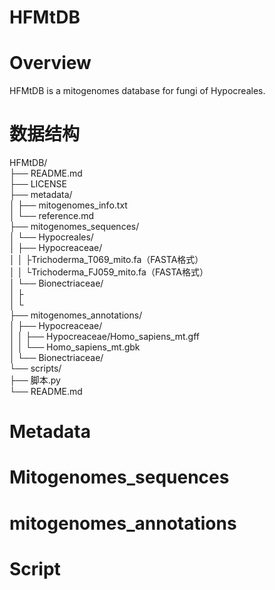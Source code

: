 HFMtDB
======
Overview
========
HFMtDB is a mitogenomes database for fungi of Hypocreales. <br>

数据结构
=======
HFMtDB/                                            <br>
├── README.md                                      <br>
├── LICENSE                                        <br>
├── metadata/                                      <br>
│    ├── mitogenomes_info.txt                       <br>
│    └── reference.md                               <br>
├── mitogenomes_sequences/                         <br>
│  └── Hypocreales/                               <br>
│      ├── Hypocreaceae/                          <br>
│      │   ├Trichoderma_T069_mito.fa（FASTA格式）  <br>
│      │   └Trichoderma_FJ059_mito.fa（FASTA格式） <br>
│      └── Bionectriaceae/                        <br>
│          ├                                      <br>
│          └                                      <br>
├── mitogenomes_annotations/                       <br>
│   ├── Hypocreaceae/                              <br>
│   │   ├── Hypocreaceae/Homo_sapiens_mt.gff       <br>
│   │   └── Homo_sapiens_mt.gbk                    <br>
│   └── Bionectriaceae/                            <br>
└── scripts/                                       <br>
    ├── 脚本.py                                    <br>
    └── README.md                                  <br>

Metadata
========


Mitogenomes_sequences
=====================


mitogenomes_annotations
=======================


Script
======
